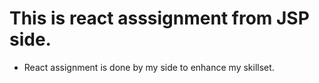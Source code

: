 # This is react asssignment from JSP side.

- React assignment is done by my side to enhance my skillset.